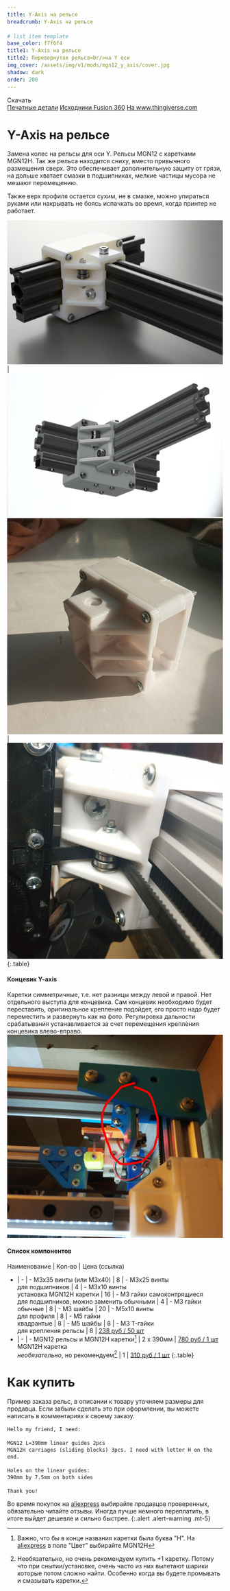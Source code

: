 ```yaml
---
title: Y-Axis на рельсе
breadcrumb: Y-Axis на рельсе

# list item template
base_color: f7f6f4
title1: Y-Axis на рельсе
title2: Перевернутая рельса<br/>на Y оси
img_cover: /assets/img/v1/mods/mgn12_y_axis/cover.jpg
shadow: dark
order: 200
---
```


<div class="submenu active">
    <div class="content">
        <span class="title">Скачать <i class="fa fa-download"></i></span>
        <div class="links">
            <a href="https://github.com/NickRimmer/RedBot/tree/master/printers/re_d_bot_v1/mods/mgn12_y_axis/" target="_blank">Печатные детали</a>
            <a href="http://a360.co/2FOZXVv" target="_blank">Исходники Fusion 360</a>
            <a href="https://www.thingiverse.com/thing:2834162" target="_blank">На www.thingiverse.com</a>
        </div>
    </div>
</div>

# Y-Axis на рельсе
Замена колес на рельсы для оси Y. Рельсы MGN12 с каретками MGN12H. Так же рельса находится сниху, вместо привычного размещения сверх. Это обеспечивает дополнительную защиту от грязи, на дольше хватает смазки в подшипниках, мелкие частицы мусора не мешают перемещению.

Также верх профиля остается сухим, не в смазке, можно упираться руками или накрывать не боясь испачкать во время, когда принтер не работает.

![](/assets/img/v1/mods/mgn12_y_axis/01.jpg) | ![](/assets/img/v1/mods/mgn12_y_axis/02.jpg)
![](/assets/img/v1/mods/mgn12_y_axis/03.jpg) | ![](/assets/img/v1/mods/mgn12_y_axis/04.jpg)
{:.table}

#### Концевик Y-axis
Каретки симметричные, т.е. нет разницы между левой и правой. Нет отдельного выступа для концевика. Сам концевик необходимо будет переставить, оригинальное крепление подойдет, его просто надо будет переместить и развернуть как на фото. Регулировка дальности срабатывания устанавливается за счет перемещения крепления концевика влево-вправо.
![место установки концевика](/assets/img/v1/mods/mgn12_y_axis/05.jpg)


#### Список компонентов

Наименование | Кол-во | Цена (ссылка)
- | - | -
M3x35 винты (или M3x40) | 8 | -
M3x25 винты<br/><span class="text-muted">для подшипников</span> | 4 | -
M3x10 винты<br/><span class="text-muted">установка MGN12H каретки</span> | 16 | -
M3 гайки самоконтрящиеся<br/><span class="text-muted">для подшипников, можно заменить обычными</span> | 4 | -
М3 гайки обычные | 8 | -
М3 шайбы | 20 | -
М5х10 винты<br/><span class="text-muted">для профиля</span> | 8 | -
М5 гайки<br/>квадрантые | 8 | -
М5 шайбы | 8 | -
М3 T-гайки<br/><span class="text-muted">для крепления рельсы</span> | 8 | [238 руб / 50 шт](http://ali.pub/2j3v54)
- | - | -
MGN12 рельсы и MGN12H каретки[^mgn] | 2 х 390мм | [780 руб / 1 шт](http://ali.pub/2j3vb5)
MGN12H каретка<br/><span class="text-muted">*необязательно*, но рекомендуем</span>[^extra] | 1 | [310 руб / 1 шт](http://ali.pub/2j3vsu)
{:.table}

 [^mgn]: Важно, что бы в конце названия каретки была буква "H". На [aliexpress](http://got.by/2invn9) в поле "Цвет" выбирайте MGN12H
 [^extra]: Необязательно, но очень рекомендуем купить +1 каретку. Потому что при снытии/установке, очень часто из них вылетают шарики которые потом сложно найти. Особенно когда вы будете промывать и смазывать каретки.

# Как купить
Пример заказа рельс, в описании к товару уточняем размеры для продавца. Если забыли сделать это при оформлении, вы можете написать в комментариях к своему заказу.
```
Hello my friend, I need:

MGN12 L=390mm linear guides 2pcs
MGN12H carriages (sliding blocks) 3pcs. I need with letter H on the end.

Holes on the linear guides:
390mm by 7.5mm on both sides

Thank you!
```

Во время покупок на [aliexpress](http://got.by/2invn9) выбирайте продавцов проверенных, обязательно читайте отзывы. Иногда лучше немного переплатить, в итоге выйдет дешевле и сильно быстрее.
{:.alert .alert-warning .mt-5}
